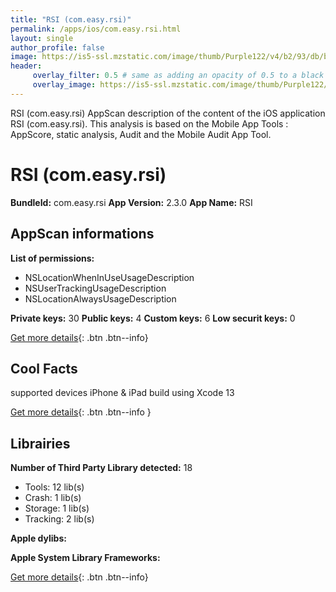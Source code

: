 ```yaml
---
title: "RSI (com.easy.rsi)"
permalink: /apps/ios/com.easy.rsi.html
layout: single
author_profile: false
image: https://is5-ssl.mzstatic.com/image/thumb/Purple122/v4/b2/93/db/b293db89-7745-9b28-41aa-569c0d48e685/AppIcon-0-0-1x_U007emarketing-0-0-0-10-0-0-sRGB-0-0-0-GLES2_U002c0-512MB-85-220-0-0.png/512x512bb.jpg
header: 
     overlay_filter: 0.5 # same as adding an opacity of 0.5 to a black background
     overlay_image: https://is5-ssl.mzstatic.com/image/thumb/Purple122/v4/b2/93/db/b293db89-7745-9b28-41aa-569c0d48e685/AppIcon-0-0-1x_U007emarketing-0-0-0-10-0-0-sRGB-0-0-0-GLES2_U002c0-512MB-85-220-0-0.png/512x512bb.jpg
---
```

RSI (com.easy.rsi) AppScan description of the content of the iOS application RSI (com.easy.rsi). This analysis is based on the Mobile App Tools : AppScore, static analysis, Audit and the Mobile Audit App Tool.

# RSI (com.easy.rsi)

**BundleId:** com.easy.rsi
**App Version:** 2.3.0
**App Name:** RSI


## AppScan informations 

**List of permissions:** 
- NSLocationWhenInUseUsageDescription
- NSUserTrackingUsageDescription
- NSLocationAlwaysUsageDescription
  
  
**Private keys:** 30
**Public keys:** 4
**Custom keys:** 6
**Low securit keys:** 0
  
[Get more details](/pricing.html){: .btn .btn--info}

## Cool Facts

supported devices iPhone & iPad
build using Xcode 13
  
[Get more details](/pricing.html){: .btn .btn--info }

## Librairies 
**Number of Third Party Library detected:** 18
- Tools: 12 lib(s)
- Crash: 1 lib(s)
- Storage: 1 lib(s)
- Tracking: 2 lib(s)


**Apple dylibs:**


**Apple System Library Frameworks:**


  
[Get more details](/pricing.html){: .btn .btn--info}

